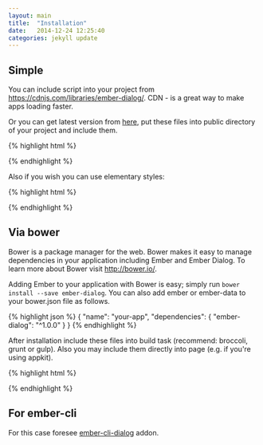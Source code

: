 ```yaml
---
layout: main
title:  "Installation"
date:   2014-12-24 12:25:40
categories: jekyll update
---
```


<h2>Simple</h2>

<p>You can include script into your project from <a href="https://cdnjs.com/libraries/ember-dialog/">https://cdnjs.com/libraries/ember-dialog/</a>. CDN - is a great way to make apps loading faster.</p>

<p>Or you can get latest version from <a href="https://github.com/wheely/ember-dialog/tree/master/dist">here</a>, put these files into public directory of your project and include them.</p>

{% highlight html %}
<script src="/public/ember.dialog.min.js" type="text/javascript"></script>
{% endhighlight %}

<p>Also if you wish you can use elementary styles:</p>

{% highlight html %}
<link href="/public/ember.dialog.min.css" rel="stylesheet" type="text/css">
{% endhighlight %}

<h2>Via bower</h2>
<p>Bower is a package manager for the web. Bower makes it easy to manage dependencies in your application including Ember and Ember Dialog. To learn more about Bower visit <a href="http://bower.io/">http://bower.io/</a>.</p>

<p>Adding Ember to your application with Bower is easy; simply run <code>bower install --save ember-dialog</code>. You can also add ember or ember-data to your bower.json file as follows.</p>

{% highlight json %}
{
    "name": "your-app",
    "dependencies": {
        "ember-dialog": "^1.0.0"
    }
}
{% endhighlight %}

After installation include these files into build task (recommend: broccoli, grunt or gulp). Also you may include them directly into page (e.g. if you're using appkit).

{% highlight html %}
<script src="/bower_components/ember-dialog/dist/ember.dialog.min.js" type="text/javascript"></script>
{% endhighlight %}

<h2>For ember-cli</h2>

<p>For this case foresee <a href="(https://github.com/ajile/ember-cli-dialog">ember-cli-dialog</a> addon.</p>
